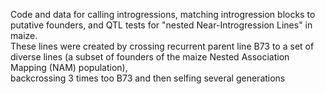 Code and data for calling introgressions, matching introgression blocks to putative founders, and QTL tests for "nested Near-Introgression Lines" in maize.  
These lines were created by crossing recurrent parent line B73 to a set of diverse lines (a subset of founders of the maize Nested Association Mapping (NAM) population),  
backcrossing 3 times too B73 and then selfing several generations 
